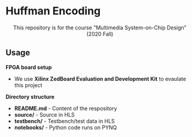 # Huffman Encoding
<p align="center">
This repository is for the course "Multimedia System-on-Chip Design" (2020 Fall)
</p>


<!-- USAGE EXAMPLES -->
## Usage
**FPGA board setup**
* We use **Xilinx ZedBoard Evaluation and Development Kit** to evaulate this project


**Directory structure**
* **README.md** - Content of the respository
* **source/** - Source in HLS
* **testbench/** - Testbench/test data in HLS
* **notebooks/** - Python code runs on PYNQ
